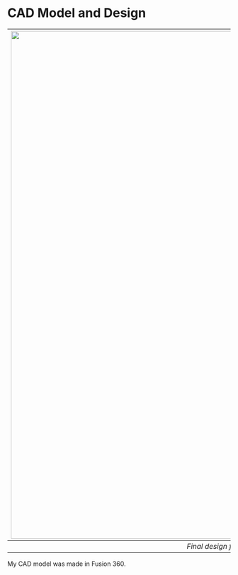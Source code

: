 # CAD Model and Design
|<img width="1028" height="1147" alt="CAD 1" src="https://github.com/user-attachments/assets/d0c01be2-f2b6-4861-bc28-d8f757b87049" />|
|:--:| 
| *Final design for the CAD model* |

My CAD model was made in Fusion 360. 

